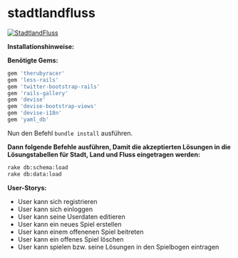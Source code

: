 # stadtlandfluss
[![StadtlandFluss](http://fs2.directupload.net/images/150227/mdjvbl4j.png)](http://stadtlandflussduell.herokuapp.com)

**Installationshinweise:**

**Benötigte Gems:**

```rb
gem 'therubyracer'
gem 'less-rails'
gem 'twitter-bootstrap-rails'
gem 'rails-gallery'
gem 'devise'
gem 'devise-bootstrap-views'
gem 'devise-i18n'
gem 'yaml_db'
```
Nun den Befehl ``` bundle install ``` ausführen.

**Dann folgende Befehle ausführen, Damit die akzeptierten Lösungen in die Lösungstabellen für Stadt, Land und Fluss eingetragen werden:**

```sh
rake db:schema:load
rake db:data:load  
```

**User-Storys:**
+ User kann sich registrieren
+ User kann sich einloggen
+ User kann seine Userdaten editieren
+ User kann ein neues Spiel erstellen
+ User kann einem offenenen Spiel beitreten
+ User kann ein offenes Spiel löschen
+ User kann spielen bzw. seine Lösungen in den Spielbogen eintragen





